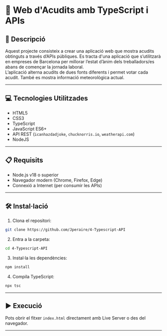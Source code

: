 # 🤣 Web d'Acudits amb TypeScript i APIs

## 📄 Descripció

Aquest projecte consisteix a crear una aplicació web que mostra acudits obtinguts a través d’APIs públiques.
Es tracta d'una aplicació que s’utilitzarà en empreses de Barcelona per millorar l’estat d’ànim dels treballadors/es abans de començar la jornada laboral.  
L’aplicació alterna acudits de dues fonts diferents i permet votar cada acudit. També es mostra informació meteorològica actual.

---

## 💻 Tecnologies Utilitzades

-   HTML5
-   CSS3
-   TypeScript
-   JavaScript ES6+
-   API REST (`icanhazdadjoke`, `chucknorris.io`, `weatherapi.com`)
-   NodeJS

---

## 📋 Requisits

-   Node.js v18 o superior
-   Navegador modern (Chrome, Firefox, Edge)
-   Connexió a Internet (per consumir les APIs)

---

## 🛠️ Instal·lació

1. Clona el repositori:

```bash
git clone https://github.com/Jperaire/4-Typescript-API
```

2. Entra a la carpeta:

```bash
cd 4-Typescript-API
```

3. Instal·la les dependències:

```bash
npm install
```

4. Compila TypeScript:

```bash
npx tsc
```

---

## ▶️ Execució

Pots obrir el fitxer `index.html` directament amb Live Server o des del navegador.

---


